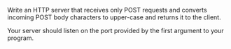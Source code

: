 Write an HTTP server that receives only POST requests and converts incoming POST body characters to upper-case and returns it to the client.

Your server should listen on the port provided by the first argument to your program.
